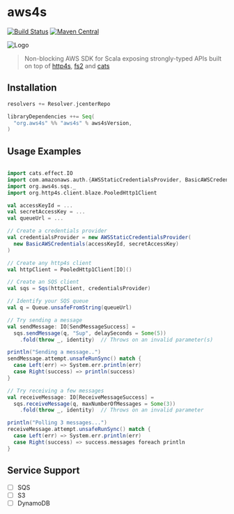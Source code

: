 # aws4s #
[![Build Status](https://travis-ci.org/aws4s/aws4s.svg?branch=master)](https://travis-ci.org/aws4s/aws4s)
[![Maven Central](https://maven-badges.herokuapp.com/maven-central/org.aws4s/aws4s_2.12/badge.svg)](https://maven-badges.herokuapp.com/maven-central/org.aws4s/aws4s_2.12)

![Logo](aws4s-small.png)
> Non-blocking AWS SDK for Scala exposing strongly-typed APIs built on top of [http4s](http://http4s.org), [fs2](https://github.com/functional-streams-for-scala/fs2) and [cats](https://typelevel.org/cats/)

## Installation ##
```sbt
resolvers += Resolver.jcenterRepo

libraryDependencies ++= Seq(
  "org.aws4s" %% "aws4s" % aws4sVersion,
)
```

## Usage Examples ##
```scala

import cats.effect.IO
import com.amazonaws.auth.{AWSStaticCredentialsProvider, BasicAWSCredentials}
import org.aws4s.sqs._
import org.http4s.client.blaze.PooledHttp1Client

val accessKeyId = ...
val secretAccessKey = ...
val queueUrl = ...

// Create a credentials provider
val credentialsProvider = new AWSStaticCredentialsProvider(
  new BasicAWSCredentials(accessKeyId, secretAccessKey)
)

// Create any http4s client
val httpClient = PooledHttp1Client[IO]()

// Create an SQS client
val sqs = Sqs(httpClient, credentialsProvider)

// Identify your SQS queue
val q = Queue.unsafeFromString(queueUrl)

// Try sending a message
val sendMessage: IO[SendMessageSuccess] =
  sqs.sendMessage(q, "Sup", delaySeconds = Some(5))
    .fold(throw _, identity)  // Throws on an invalid parameter(s)

println("Sending a message..")
sendMessage.attempt.unsafeRunSync() match {
  case Left(err) => System.err.println(err)
  case Right(success) => println(success)
}

// Try receiving a few messages
val receiveMessage: IO[ReceiveMessageSuccess] =
  sqs.receiveMessage(q, maxNumberOfMessages = Some(3))
    .fold(throw _, identity)  // Throws on an invalid parameter

println("Polling 3 messages...")
receiveMessage.attempt.unsafeRunSync() match {
  case Left(err) => System.err.println(err)
  case Right(success) => success.messages foreach println
}
```

## Service Support ##
- [ ] SQS
- [ ] S3
- [ ] DynamoDB
